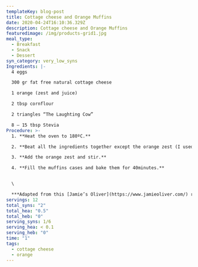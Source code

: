 ```yaml
---
templateKey: blog-post
title: Cottage cheese and Orange Muffins
date: 2020-04-24T16:10:36.329Z
description: Cottage cheese and Orange Muffins
featuredimage: /img/products-grid1.jpg
meal_type:
  - Breakfast
  - Snack
  - Dessert
syn_category: very_low_syns
Ingredients: |-
  4 eggs

  300 gr fat free natural cottage cheese

  1 orange (zest and juice)

  2 tbsp cornflour

  2 triangles “The Laughting Cow”

  8 — 15 tbsp Stevia
Procedure: >-
  1. **Heat the oven to 180ºC.**

  2. **Beat all the ingredients together except the orange zest (I used a liquidifier). I recommend to use the 8tbsp of stevia first and then adjust it to your own preference.**

  3. **Add the orange zest and stir.**

  4. **Fill the muffins cases and bake them for 40minutes.**


  \

  ***Adapted from this [Jamie’s Oliver](https://www.jamieoliver.com/) recipe.***
servings: 12
total_syns: "2"
total_hea: "0.5"
total_heb: "0"
serving_syns: 1/6
serving_hea: < 0.1
serving_heb: "0"
time: "1"
tags:
  - cottage cheese
  - orange
---
```

